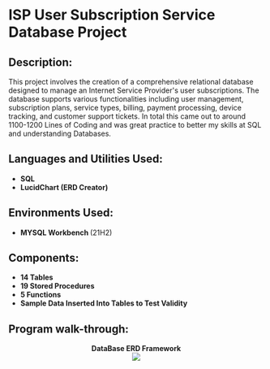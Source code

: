 <h1>ISP User Subscription Service Database Project</h1>



<h2>Description:</h2>
This project involves the creation of a comprehensive relational database designed to manage an Internet Service Provider's user subscriptions. The database supports various functionalities including user management, subscription plans, service types, billing, payment processing, device tracking, and customer support tickets. In total this came out to around 1100-1200 Lines of Coding and was great practice to better my skills at SQL and understanding Databases. 
<br />


<h2>Languages and Utilities Used:</h2>

- <b>SQL</b> 
- <b>LucidChart (ERD Creator) </b>

<h2>Environments Used: </h2>

- <b>MYSQL Workbench </b> (21H2)

<h2>Components:</h2>

- <b>14 Tables </b>
- <b>19 Stored Procedures<b>
- <b>5 Functions<b>
- <b>Sample Data Inserted Into Tables to Test Validity </b>

<h2>Program walk-through:</h2>

<p align="center">
DataBase ERD Framework <br/>
<img src="https://i.imgur.com/MAcJtBr.png"/>
<br />
